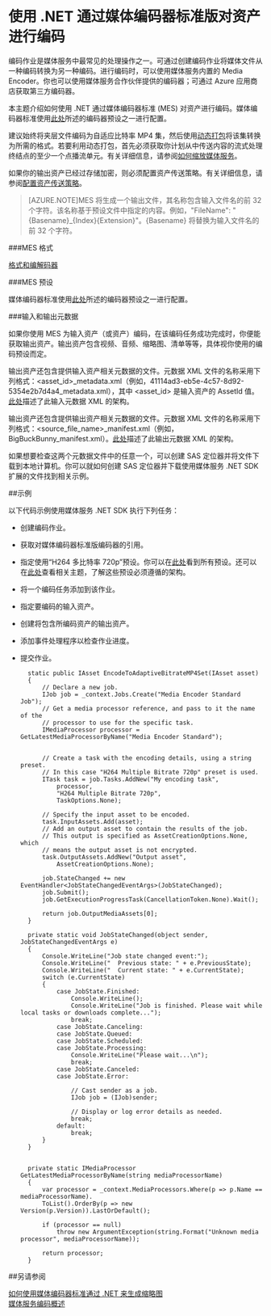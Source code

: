 <properties 
	pageTitle="使用 .NET 通过媒体编码器标准版对资产进行编码" 
	description="本主题介绍如何使用 .NET 通过媒体编码器标准版对资产进行编码。" 
	services="media-services" 
	documentationCenter="" 
	authors="juliako" 
	manager="erikre" 
	editor=""/>  


<tags 
	ms.service="media-services" 
	ms.workload="media" 
	ms.tgt_pltfrm="na" 
	ms.devlang="na" 
	ms.topic="article" 
 	ms.date="09/19/2016"
	wacn.date="11/14/2016"
	ms.author="juliako;anilmur"/>


# 使用 .NET 通过媒体编码器标准版对资产进行编码

编码作业是媒体服务中最常见的处理操作之一。可通过创建编码作业将媒体文件从一种编码转换为另一种编码。进行编码时，可以使用媒体服务内置的 Media Encoder。你也可以使用媒体服务合作伙伴提供的编码器；可通过 Azure 应用商店获取第三方编码器。

本主题介绍如何使用 .NET 通过媒体编码器标准 (MES) 对资产进行编码。媒体编码器标准使用[此处](https://msdn.microsoft.com/zh-cn/library/azure/mt269960.aspx)所述的编码器预设之一进行配置。

建议始终将夹层文件编码为自适应比特率 MP4 集，然后使用[动态打包](/documentation/articles/media-services-dynamic-packaging-overview/)将该集转换为所需的格式。若要利用动态打包，首先必须获取你计划从中传送内容的流式处理终结点的至少一个点播流单元。有关详细信息，请参阅[如何缩放媒体服务](/documentation/articles/media-services-manage-origins/#scale_streaming_endpoints)。

如果你的输出资产已经过存储加密，则必须配置资产传送策略。有关详细信息，请参阅[配置资产传送策略](/documentation/articles/media-services-dotnet-configure-asset-delivery-policy/)。

>[AZURE.NOTE]MES 将生成一个输出文件，其名称包含输入文件名的前 32 个字符。该名称基于预设文件中指定的内容。例如，"FileName": "{Basename}\_{Index}{Extension}"。{Basename} 将替换为输入文件名的前 32 个字符。

###MES 格式

[格式和编解码器](/documentation/articles/media-services-media-encoder-standard-formats/)

###MES 预设

媒体编码器标准使用[此处](https://msdn.microsoft.com/zh-cn/library/azure/mt269960.aspx)所述的编码器预设之一进行配置。

###输入和输出元数据

如果你使用 MES 为输入资产（或资产）编码，在该编码任务成功完成时，你便能获取输出资产。输出资产包含视频、音频、缩略图、清单等等，具体视你使用的编码预设而定。

输出资产还包含提供输入资产相关元数据的文件。元数据 XML 文件的名称采用下列格式：<asset_id>\_metadata.xml（例如，41114ad3-eb5e-4c57-8d92-5354e2b7d4a4\_metadata.xml），其中 <asset_id> 是输入资产的 AssetId 值。[此处](http://msdn.microsoft.com/zh-cn/library/azure/dn783120.aspx)描述了此输入元数据 XML 的架构。

输出资产还包含提供输出资产相关元数据的文件。元数据 XML 文件的名称采用下列格式：<source_file_name>\_manifest.xml（例如，BigBuckBunny\_manifest.xml）。[此处](http://msdn.microsoft.com/zh-cn/library/azure/dn783217.aspx)描述了此输出元数据 XML 的架构。

如果想要检查这两个元数据文件中的任意一个，可以创建 SAS 定位器并将文件下载到本地计算机。你可以就如何创建 SAS 定位器并下载使用媒体服务 .NET SDK 扩展的文件找到相关示例。


##示例

以下代码示例使用媒体服务 .NET SDK 执行下列任务：

- 创建编码作业。
- 获取对媒体编码器标准版编码器的引用。
- 指定使用“H264 多比特率 720p”预设。你可以在[此处](https://msdn.microsoft.com/zh-cn/library/azure/mt269960.aspx)看到所有预设。还可以在[此处](https://msdn.microsoft.com/zh-cn/library/mt269962.aspx)查看相关主题，了解这些预设必须遵循的架构。
- 将一个编码任务添加到该作业。
- 指定要编码的输入资产。
- 创建将包含所编码资产的输出资产。
- 添加事件处理程序以检查作业进度。
- 提交作业。
		
		static public IAsset EncodeToAdaptiveBitrateMP4Set(IAsset asset)
		{
		    // Declare a new job.
		    IJob job = _context.Jobs.Create("Media Encoder Standard Job");
		    // Get a media processor reference, and pass to it the name of the 
		    // processor to use for the specific task.
		    IMediaProcessor processor = GetLatestMediaProcessorByName("Media Encoder Standard");
		

		    // Create a task with the encoding details, using a string preset.
		    // In this case "H264 Multiple Bitrate 720p" preset is used.
		    ITask task = job.Tasks.AddNew("My encoding task",
		        processor,
		        "H264 Multiple Bitrate 720p",
		        TaskOptions.None);
		
		    // Specify the input asset to be encoded.
		    task.InputAssets.Add(asset);
		    // Add an output asset to contain the results of the job. 
		    // This output is specified as AssetCreationOptions.None, which 
		    // means the output asset is not encrypted. 
		    task.OutputAssets.AddNew("Output asset",
		        AssetCreationOptions.None);
		
		    job.StateChanged += new EventHandler<JobStateChangedEventArgs>(JobStateChanged);
		    job.Submit();
		    job.GetExecutionProgressTask(CancellationToken.None).Wait();
		
		    return job.OutputMediaAssets[0];
		}
		
		private static void JobStateChanged(object sender, JobStateChangedEventArgs e)
		{
		    Console.WriteLine("Job state changed event:");
		    Console.WriteLine("  Previous state: " + e.PreviousState);
		    Console.WriteLine("  Current state: " + e.CurrentState);
		    switch (e.CurrentState)
		    {
		        case JobState.Finished:
		            Console.WriteLine();
		            Console.WriteLine("Job is finished. Please wait while local tasks or downloads complete...");
		            break;
		        case JobState.Canceling:
		        case JobState.Queued:
		        case JobState.Scheduled:
		        case JobState.Processing:
		            Console.WriteLine("Please wait...\n");
		            break;
		        case JobState.Canceled:
		        case JobState.Error:
		
		            // Cast sender as a job.
		            IJob job = (IJob)sender;
		
		            // Display or log error details as needed.
		            break;
		        default:
		            break;
		    }
		}
		
		
		private static IMediaProcessor GetLatestMediaProcessorByName(string mediaProcessorName)
		{
		    var processor = _context.MediaProcessors.Where(p => p.Name == mediaProcessorName).
		    ToList().OrderBy(p => new Version(p.Version)).LastOrDefault();
		
		    if (processor == null)
		        throw new ArgumentException(string.Format("Unknown media processor", mediaProcessorName));
		
		    return processor;
		}




##另请参阅 

[如何使用媒体编码器标准通过 .NET 来生成缩略图](/documentation/articles/media-services-dotnet-generate-thumbnail-with-mes/)  
[媒体服务编码概述](/documentation/articles/media-services-encode-asset/)
<!---HONumber=Mooncake_1107_2016-->